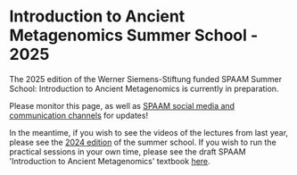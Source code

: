 # Introduction to Ancient Metagenomics Summer School - 2025

The 2025 edition of the Werner Siemens-Stiftung funded SPAAM Summer School: Introduction to Ancient Metagenomics is currently in preparation.

Please monitor this page, as well as [SPAAM social media and communication channels](https://www.spaam-community.org/about/) for updates!

In the meantime, if you wish to see the videos of the lectures from last year, please see the [2024 edition](/2024/) of the summer school. If you wish to run the practical sessions in your own time, please see the draft SPAAM 'Introduction to Ancient Metagenomics' textbook [here](https://www.spaam-community.org/intro-to-ancient-metagenomics-book/).

